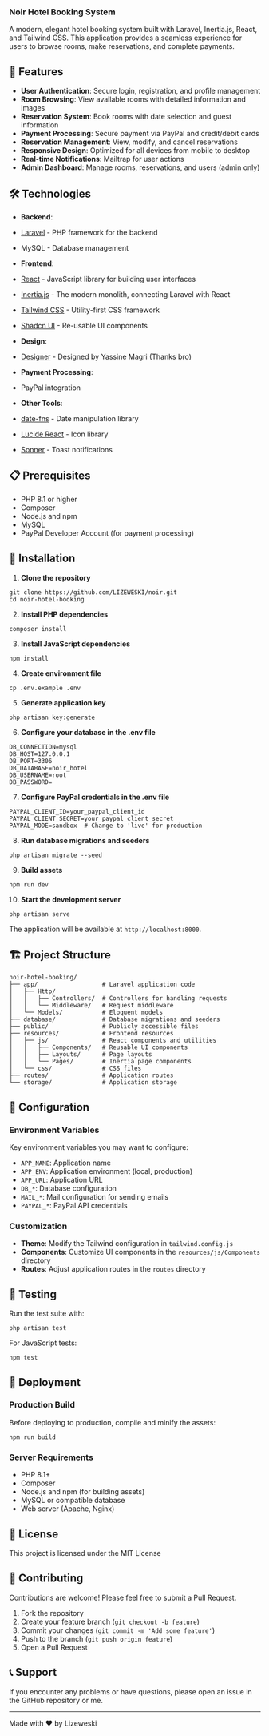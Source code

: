 ### Noir Hotel Booking System

A modern, elegant hotel booking system built with Laravel, Inertia.js, React, and Tailwind CSS. This application provides a seamless experience for users to browse rooms, make reservations, and complete payments.

## 🌟 Features

- **User Authentication**: Secure login, registration, and profile management
- **Room Browsing**: View available rooms with detailed information and images
- **Reservation System**: Book rooms with date selection and guest information
- **Payment Processing**: Secure payment via PayPal and credit/debit cards
- **Reservation Management**: View, modify, and cancel reservations
- **Responsive Design**: Optimized for all devices from mobile to desktop
- **Real-time Notifications**: Mailtrap for user actions
- **Admin Dashboard**: Manage rooms, reservations, and users (admin only)


## 🛠️ Technologies

- **Backend**:

- [Laravel](https://laravel.com/) - PHP framework for the backend
- MySQL - Database management



- **Frontend**:

- [React](https://reactjs.org/) - JavaScript library for building user interfaces
- [Inertia.js](https://inertiajs.com/) - The modern monolith, connecting Laravel with React
- [Tailwind CSS](https://tailwindcss.com/) - Utility-first CSS framework
- [Shadcn UI](https://ui.shadcn.com/) - Re-usable UI components

- **Design**: 
- [Designer](https://www.behance.net/yassinemagri) - Designed by Yassine Magri (Thanks bro)

- **Payment Processing**:

- PayPal integration

- **Other Tools**:

- [date-fns](https://date-fns.org/) - Date manipulation library
- [Lucide React](https://lucide.dev/) - Icon library
- [Sonner](https://sonner.emilkowal.ski/) - Toast notifications





## 📋 Prerequisites

- PHP 8.1 or higher
- Composer
- Node.js and npm
- MySQL
- PayPal Developer Account (for payment processing)


## 🚀 Installation

1. **Clone the repository**


```shellscript
git clone https://github.com/LIZEWESKI/noir.git
cd noir-hotel-booking
```

2. **Install PHP dependencies**


```shellscript
composer install
```

3. **Install JavaScript dependencies**


```shellscript
npm install
```

4. **Create environment file**


```shellscript
cp .env.example .env
```

5. **Generate application key**


```shellscript
php artisan key:generate
```

6. **Configure your database in the .env file**


```plaintext
DB_CONNECTION=mysql
DB_HOST=127.0.0.1
DB_PORT=3306
DB_DATABASE=noir_hotel
DB_USERNAME=root
DB_PASSWORD=
```

7. **Configure PayPal credentials in the .env file**


```plaintext
PAYPAL_CLIENT_ID=your_paypal_client_id
PAYPAL_CLIENT_SECRET=your_paypal_client_secret
PAYPAL_MODE=sandbox  # Change to 'live' for production
```

8. **Run database migrations and seeders**


```shellscript
php artisan migrate --seed
```

9. **Build assets**


```shellscript
npm run dev
```

10. **Start the development server**


```shellscript
php artisan serve
```

The application will be available at `http://localhost:8000`.

## 🏗️ Project Structure

```plaintext
noir-hotel-booking/
├── app/                  # Laravel application code
│   ├── Http/
│   │   ├── Controllers/  # Controllers for handling requests
│   │   └── Middleware/   # Request middleware
│   └── Models/           # Eloquent models
├── database/             # Database migrations and seeders
├── public/               # Publicly accessible files
├── resources/            # Frontend resources
│   ├── js/               # React components and utilities
│   │   ├── Components/   # Reusable UI components
│   │   ├── Layouts/      # Page layouts
│   │   └── Pages/        # Inertia page components
│   └── css/              # CSS files
├── routes/               # Application routes
└── storage/              # Application storage
```

## 🔧 Configuration

### Environment Variables

Key environment variables you may want to configure:

- `APP_NAME`: Application name
- `APP_ENV`: Application environment (local, production)
- `APP_URL`: Application URL
- `DB_*`: Database configuration
- `MAIL_*`: Mail configuration for sending emails
- `PAYPAL_*`: PayPal API credentials


### Customization

- **Theme**: Modify the Tailwind configuration in `tailwind.config.js`
- **Components**: Customize UI components in the `resources/js/Components` directory
- **Routes**: Adjust application routes in the `routes` directory


## 🧪 Testing

Run the test suite with:

```shellscript
php artisan test
```

For JavaScript tests:

```shellscript
npm test
```

## 🔄 Deployment

### Production Build

Before deploying to production, compile and minify the assets:

```shellscript
npm run build
```

### Server Requirements

- PHP 8.1+
- Composer
- Node.js and npm (for building assets)
- MySQL or compatible database
- Web server (Apache, Nginx)


## 📝 License

This project is licensed under the MIT License 

## 👥 Contributing

Contributions are welcome! Please feel free to submit a Pull Request.

1. Fork the repository
2. Create your feature branch (`git checkout -b feature`)
3. Commit your changes (`git commit -m 'Add some feature'`)
4. Push to the branch (`git push origin feature`)
5. Open a Pull Request


## 📞 Support

If you encounter any problems or have questions, please open an issue in the GitHub repository or me.

---

Made with ❤️ by Lizeweski